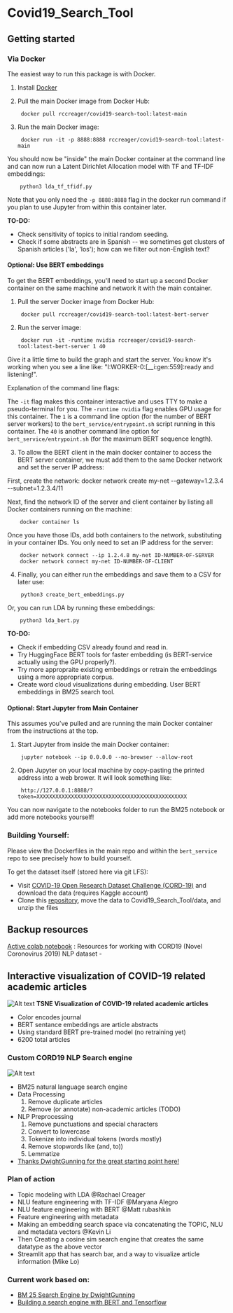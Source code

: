 # Covid19_Search_Tool

## Getting started

### Via Docker

The easiest way to run this package is with Docker.
1. Install [Docker](https://docs.docker.com/install/)
2. Pull the main Docker image from Docker Hub:

        docker pull rccreager/covid19-search-tool:latest-main 
3. Run the main Docker image:

        docker run -it -p 8888:8888 rccreager/covid19-search-tool:latest-main

You should now be "inside" the main Docker container at the command line and can now run a Latent Dirichlet Allocation model with TF and TF-IDF embeddings:

        python3 lda_tf_tfidf.py 

Note that you only need the `-p 8888:8888` flag in the docker run command if you plan to use Jupyter from within this container later.

**TO-DO:**
- Check sensitivity of topics to initial random seeding. 
- Check if some abstracts are in Spanish -- we sometimes get clusters of Spanish articles ('la', 'los'); how can we filter out non-English text? 

#### Optional: Use BERT embeddings

To get the BERT embeddings, you'll need to start up a second Docker container on the same machine and network it with the main container.
1. Pull the server Docker image from Docker Hub:

        docker pull rccreager/covid19-search-tool:latest-bert-server
2. Run the server image: 

        docker run -it -runtime nvidia rccreager/covid19-search-tool:latest-bert-server 1 40 

Give it a little time to build the graph and start the server. You know it's working when you see a line like: "I:WORKER-0:[\_\_i:gen:559]:ready and listening!".

Explanation of the command line flags:

The `-it` flag makes this container interactive and uses TTY to make a pseudo-terminal for you.
The `-runtime nvidia` flag enables GPU usage for this container. 
The `1` is a command line option (for the number of BERT server workers) to the `bert_service/entrypoint.sh` script running in this container.
The `40` is another command line option for `bert_service/entrypoint.sh` (for the maximum BERT sequence length).

3. To allow the BERT client in the main docker container to access the BERT server container, we must add them to the same Docker network and set the server IP address:

First, create the network:
        docker network create my-net --gateway=1.2.3.4 --subnet=1.2.3.4/11
        
Next, find the network ID of the server and client container by listing all Docker containers running on the machine:
        
        docker container ls 

Once you have those IDs, add both containers to the network, substituting in your container IDs. You only need to set an IP address for the server:

        docker network connect --ip 1.2.4.8 my-net ID-NUMBER-OF-SERVER
        docker network connect my-net ID-NUMBER-OF-CLIENT

4. Finally, you can either run the embeddings and save them to a CSV for later use: 

        python3 create_bert_embeddings.py 

Or, you can run LDA by running these embeddings:

        python3 lda_bert.py 

**TO-DO:** 
- Check if embedding CSV already found and read in. 
- Try HuggingFace BERT tools for faster embedding (is BERT-service actually using the GPU properly?). 
- Try more appropraite existing embeddings or retrain the embeddings using a more appropriate corpus.  
- Create word cloud visualizations during embedding. User BERT embeddings in BM25 search tool. 

#### Optional: Start Jupyter from Main Container

This assumes you've pulled and are running the main Docker container from the instructions at the top.
1. Start Jupyter from inside the main Docker container:

        jupyter notebook --ip 0.0.0.0 --no-browser --allow-root
2. Open Jupyter on your local machine by copy-pasting the printed address into a web brower. It will look something like:

        http://127.0.0.1:8888/?token=XXXXXXXXXXXXXXXXXXXXXXXXXXXXXXXXXXXXXXXXXXXXXXXX

You can now navigate to the notebooks folder to run the BM25 notebook or add more notebooks yourself!
### Building Yourself:

Please view the Dockerfiles in the main repo and within the `bert_service` repo to see precisely how to build yourself.

To get the dataset itself (stored here via git LFS):
- Visit [COVID-19 Open Research Dataset Challenge (CORD-19)](https://www.kaggle.com/allen-institute-for-ai/CORD-19-research-challenge) and download the data (requires Kaggle account)
- Clone this [repository](https://github.com/rccreager/Covid19_Search_Tool), move the data to Covid19_Search_Tool/data, and unzip the files



## Backup resources
[Active colab notebook](https://colab.research.google.com/drive/1aFxUJgP1GeMqqw3bUDQIzoYIaYHWKCAr) : Resources for working with CORD19 (Novel Coronovirus 2019) NLP dataset -

## Interactive visualization of COVID-19 related academic articles
![Alt text](img/CORD19_Bert_Embeddings_6000_articles_in_top_journals.png?raw=true "CORD19_Bert_Embeddings_6000_articles_in_top_journals.png")
**TSNE Visualization of COVID-19 related academic articles**
- Color encodes journal
- BERT sentance embeddings are article abstracts
- Using standard BERT pre-trained model (no retraining yet)
- 6200 total articles

### Custom CORD19 NLP Search engine
![Alt text](img/CORD19_nlp_search_engine.png?raw=true "CORD19_nlp_search_engine")
- BM25 natural language search engine
- Data Processing
    1. Remove duplicate articles
    2. Remove (or annotate) non-academic articles (TODO)
- NLP Preprocessing
    1. Remove punctuations and special characters
    2. Convert to lowercase
    3. Tokenize into individual tokens (words mostly)
    4. Remove stopwords like (and, to))
    5. Lemmatize
- [Thanks DwightGunning for the great starting point here!](https://colab.research.google.com/drive/1aFxUJgP1GeMqqw3bUDQIzoYIaYHWKCAr)

### Plan of action
- Topic modeling with LDA @Rachael Creager 
- NLU feature engineering with TF-IDF @Maryana Alegro 
- NLU feature engineering with BERT @Matt rubashkin
- Feature engineering with metadata
- Making an embedding search space via concatenating the TOPIC, NLU and metadata vectors @Kevin Li
- Then Creating a cosine sim search engine that creates the same datatype as the above vector
- Streamlit app that has search bar, and a way to visualize article information (Mike Lo)

### Current work based on:
- [BM 25 Search Engine by DwightGunning](https://colab.research.google.com/drive/1aFxUJgP1GeMqqw3bUDQIzoYIaYHWKCAr)
- [Building a search engine with BERT and Tensorflow](https://colab.research.google.com/drive/1ra7zPFnB2nWtoAc0U5bLp0rWuPWb6vu4)
